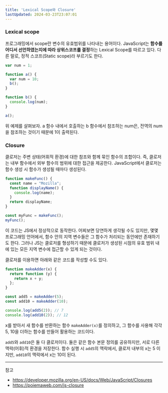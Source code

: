 ```yaml
---
title: 'Lexical Scope와 Closure'
lastUpdated: 2024-03-23T23:07:01
---
```


### Lexical scope

프로그래밍에서 scope란 변수의 유효범위를 나타내는 용어이다. JavaScript는 **함수를 어디서 선언하였는지에 따라 상위스코프를 결정**하는 Lexical Scope를 따르고 있다. 다른 말로, 정적 스코프(Static scope)라 부르기도 한다.

```js
var num = 1;

function a() {
  var num = 10;
  b();
}

function b() {
  console.log(num);
}

a();
```

위 예제를 살펴보자. a 함수 내에서 호출하는 b 함수에서 참조하는 num은, 전역의 num을 참조하는 것이기 때문에 1이 출력된다.

### Closure

클로저는 주변 상태(어휘적 환경)에 대한 참조와 함께 묶인 함수의 조합이다. 즉, 클로저는 내부 함수에서 외부 함수의 범위에 대한 접근을 제공한다. JavaScript에서 클로저는 함수 생성 시 함수가 생성될 때마다 생성된다.


```js
function makeFunc() {
  const name = "Mozilla";
  function displayName() {
    console.log(name);
  }
  return displayName;
}

const myFunc = makeFunc();
myFunc();
```

이 코드는 JS에서 정상적으로 동작한다. 어찌보면 당연하게 생각될 수도 있지만, 몇몇 프로그래밍 언어에서, 함수 안의 지역 변수들은 그 함수가 처리되는 동안에만 존재하기도 한다. 그러나 JS는 클로저를 형성하기 때문에 클로저가 생성된 시점의 유효 범위 내에 있는 모든 지역 변수에 접근할 수 있게 되는 것이다.

클로저를 이용하면 아래와 같은 코드를 작성할 수도 있다.

```js
function makeAdder(x) {
  return function (y) {
    return x + y;
  };
}

const add5 = makeAdder(5);
const add10 = makeAdder(10);

console.log(add5(2)); // 7
console.log(add10(2)); // 12
```

x를 받아서 새 함수를 반환하는 함수 `makeAdder(x)`를 정의하고, 그 함수를 사용해 각각 5, 10을 더하는 함수를 만들어 활용하는 코드이다.

`add5`와 `add10`은 둘 다 클로저이다. 둘은 같은 함수 본문 정의를 공유하지만, 서로 다른 맥락(어휘)적 환경을 저장한다. 함수 실행 시 `add5`의 맥락에서, 클로저 내부의 x는 5 이지만, `add10`의 맥락에서 x는 10이 된다.

---
참고
- https://developer.mozilla.org/en-US/docs/Web/JavaScript/Closures
- https://poiemaweb.com/js-closure
